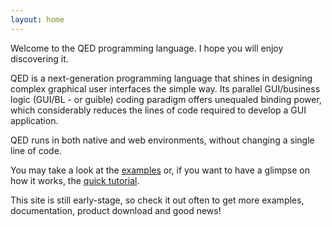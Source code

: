```yaml
---
layout: home
---
```

Welcome to the QED programming language. I hope you will enjoy discovering it.

QED is a next-generation programming language that shines in designing complex graphical user interfaces the simple way. Its parallel GUI/business logic (GUI/BL - or guible) coding paradigm offers unequaled binding power, which considerably reduces the lines of code required to develop a GUI application.

QED runs in both native and web environments, without changing a single line of code.

You may take a look at the [examples](/demos) or, if you want to have a glimpse on how it works, the [quick tutorial](/qedintro).

This site is still early-stage, so check it out often to get more examples, documentation, product download and good news!
